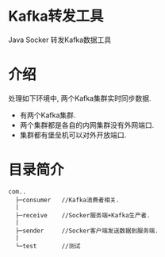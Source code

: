 # Kafka转发工具
Java Socker 转发Kafka数据工具

# 介绍
处理如下环境中, 两个Kafka集群实时同步数据.
* 有两个Kafka集群. 
* 两个集群都是各自的内网集群没有外网端口. 
* 集群都有堡垒机可以对外开放端口.




# 目录简介
```text
com..
  ├─consumer   //Kafka消费者相关.
  |
  ├─receive    //Socker服务端+Kafka生产者.
  |
  ├─sender     //Socker客户端发送数据到服务端.
  |
  └─test       //测试
```




